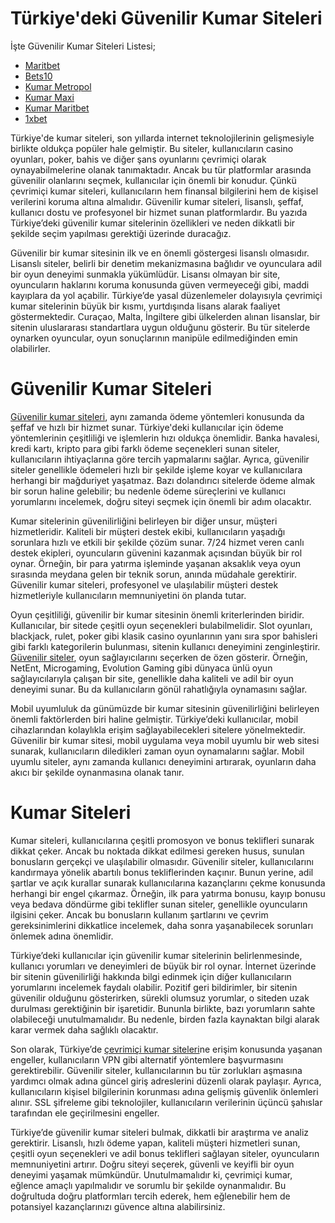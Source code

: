 # Türkiye'deki Güvenilir Kumar Siteleri

İşte Güvenilir Kumar Siteleri Listesi;
- [Maritbet](https://cutt.ly/GeNJQfVP)
- [Bets10](https://cutt.ly/GeNJQfVP)
- [Kumar Metropol](https://cutt.ly/GeNJQfVP)
- [Kumar Maxi](https://cutt.ly/GeNJQfVP)
- [Kumar Maritbet](https://cutt.ly/GeNJQfVP)
- [1xbet](https://cutt.ly/GeNJQfVP)

Türkiye'de kumar siteleri, son yıllarda internet teknolojilerinin gelişmesiyle birlikte oldukça popüler hale gelmiştir. Bu siteler, kullanıcıların casino oyunları, poker, bahis ve diğer şans oyunlarını çevrimiçi olarak oynayabilmelerine olanak tanımaktadır. Ancak bu tür platformlar arasında güvenilir olanlarını seçmek, kullanıcılar için önemli bir konudur. Çünkü çevrimiçi kumar siteleri, kullanıcıların hem finansal bilgilerini hem de kişisel verilerini koruma altına almalıdır. Güvenilir kumar siteleri, lisanslı, şeffaf, kullanıcı dostu ve profesyonel bir hizmet sunan platformlardır. Bu yazıda Türkiye’deki güvenilir kumar sitelerinin özellikleri ve neden dikkatli bir şekilde seçim yapılması gerektiği üzerinde duracağız.

Güvenilir bir kumar sitesinin ilk ve en önemli göstergesi lisanslı olmasıdır. Lisanslı siteler, belirli bir denetim mekanizmasına bağlıdır ve oyunculara adil bir oyun deneyimi sunmakla yükümlüdür. Lisansı olmayan bir site, oyuncuların haklarını koruma konusunda güven vermeyeceği gibi, maddi kayıplara da yol açabilir. Türkiye’de yasal düzenlemeler dolayısıyla çevrimiçi kumar sitelerinin büyük bir kısmı, yurtdışında lisans alarak faaliyet göstermektedir. Curaçao, Malta, İngiltere gibi ülkelerden alınan lisanslar, bir sitenin uluslararası standartlara uygun olduğunu gösterir. Bu tür sitelerde oynarken oyuncular, oyun sonuçlarının manipüle edilmediğinden emin olabilirler.

# Güvenilir Kumar Siteleri

[Güvenilir kumar siteleri](https://github.com/hdpro003/T-rkiye-deki-Guvenilir-Kumar-Siteleri-TOP-10), aynı zamanda ödeme yöntemleri konusunda da şeffaf ve hızlı bir hizmet sunar. Türkiye'deki kullanıcılar için ödeme yöntemlerinin çeşitliliği ve işlemlerin hızı oldukça önemlidir. Banka havalesi, kredi kartı, kripto para gibi farklı ödeme seçenekleri sunan siteler, kullanıcıların ihtiyaçlarına göre tercih yapmalarını sağlar. Ayrıca, güvenilir siteler genellikle ödemeleri hızlı bir şekilde işleme koyar ve kullanıcılara herhangi bir mağduriyet yaşatmaz. Bazı dolandırıcı sitelerde ödeme almak bir sorun haline gelebilir; bu nedenle ödeme süreçlerini ve kullanıcı yorumlarını incelemek, doğru siteyi seçmek için önemli bir adım olacaktır.

Kumar sitelerinin güvenilirliğini belirleyen bir diğer unsur, müşteri hizmetleridir. Kaliteli bir müşteri destek ekibi, kullanıcıların yaşadığı sorunlara hızlı ve etkili bir şekilde çözüm sunar. 7/24 hizmet veren canlı destek ekipleri, oyuncuların güvenini kazanmak açısından büyük bir rol oynar. Örneğin, bir para yatırma işleminde yaşanan aksaklık veya oyun sırasında meydana gelen bir teknik sorun, anında müdahale gerektirir. Güvenilir kumar siteleri, profesyonel ve ulaşılabilir müşteri destek hizmetleriyle kullanıcıların memnuniyetini ön planda tutar.

Oyun çeşitliliği, güvenilir bir kumar sitesinin önemli kriterlerinden biridir. Kullanıcılar, bir sitede çeşitli oyun seçenekleri bulabilmelidir. Slot oyunları, blackjack, rulet, poker gibi klasik casino oyunlarının yanı sıra spor bahisleri gibi farklı kategorilerin bulunması, sitenin kullanıcı deneyimini zenginleştirir. [Güvenilir siteler](https://github.com/hdpro003/T-rkiye-deki-Guvenilir-Kumar-Siteleri-TOP-10), oyun sağlayıcılarını seçerken de özen gösterir. Örneğin, NetEnt, Microgaming, Evolution Gaming gibi dünyaca ünlü oyun sağlayıcılarıyla çalışan bir site, genellikle daha kaliteli ve adil bir oyun deneyimi sunar. Bu da kullanıcıların gönül rahatlığıyla oynamasını sağlar.

Mobil uyumluluk da günümüzde bir kumar sitesinin güvenilirliğini belirleyen önemli faktörlerden biri haline gelmiştir. Türkiye’deki kullanıcılar, mobil cihazlarından kolaylıkla erişim sağlayabilecekleri sitelere yönelmektedir. Güvenilir bir kumar sitesi, mobil uygulama veya mobil uyumlu bir web sitesi sunarak, kullanıcıların diledikleri zaman oyun oynamalarını sağlar. Mobil uyumlu siteler, aynı zamanda kullanıcı deneyimini artırarak, oyunların daha akıcı bir şekilde oynanmasına olanak tanır.

# Kumar Siteleri

Kumar siteleri, kullanıcılarına çeşitli promosyon ve bonus teklifleri sunarak dikkat çeker. Ancak bu noktada dikkat edilmesi gereken husus, sunulan bonusların gerçekçi ve ulaşılabilir olmasıdır. Güvenilir siteler, kullanıcılarını kandırmaya yönelik abartılı bonus tekliflerinden kaçınır. Bunun yerine, adil şartlar ve açık kurallar sunarak kullanıcılarına kazançlarını çekme konusunda herhangi bir engel çıkarmaz. Örneğin, ilk para yatırma bonusu, kayıp bonusu veya bedava döndürme gibi teklifler sunan siteler, genellikle oyuncuların ilgisini çeker. Ancak bu bonusların kullanım şartlarını ve çevrim gereksinimlerini dikkatlice incelemek, daha sonra yaşanabilecek sorunları önlemek adına önemlidir.

Türkiye’deki kullanıcılar için güvenilir kumar sitelerinin belirlenmesinde, kullanıcı yorumları ve deneyimleri de büyük bir rol oynar. İnternet üzerinde bir sitenin güvenilirliği hakkında bilgi edinmek için diğer kullanıcıların yorumlarını incelemek faydalı olabilir. Pozitif geri bildirimler, bir sitenin güvenilir olduğunu gösterirken, sürekli olumsuz yorumlar, o siteden uzak durulması gerektiğinin bir işaretidir. Bununla birlikte, bazı yorumların sahte olabileceği unutulmamalıdır. Bu nedenle, birden fazla kaynaktan bilgi alarak karar vermek daha sağlıklı olacaktır.

Son olarak, Türkiye’de [çevrimiçi kumar siteleri](https://github.com/hdpro003/T-rkiye-deki-Guvenilir-Kumar-Siteleri-TOP-10)ne erişim konusunda yaşanan engeller, kullanıcıların VPN gibi alternatif yöntemlere başvurmasını gerektirebilir. Güvenilir siteler, kullanıcılarının bu tür zorlukları aşmasına yardımcı olmak adına güncel giriş adreslerini düzenli olarak paylaşır. Ayrıca, kullanıcıların kişisel bilgilerinin korunması adına gelişmiş güvenlik önlemleri alınır. SSL şifreleme gibi teknolojiler, kullanıcıların verilerinin üçüncü şahıslar tarafından ele geçirilmesini engeller.

Türkiye’de güvenilir kumar siteleri bulmak, dikkatli bir araştırma ve analiz gerektirir. Lisanslı, hızlı ödeme yapan, kaliteli müşteri hizmetleri sunan, çeşitli oyun seçenekleri ve adil bonus teklifleri sağlayan siteler, oyuncuların memnuniyetini artırır. Doğru siteyi seçerek, güvenli ve keyifli bir oyun deneyimi yaşamak mümkündür. Unutulmamalıdır ki, çevrimiçi kumar, eğlence amaçlı yapılmalıdır ve sorumlu bir şekilde oynanmalıdır. Bu doğrultuda doğru platformları tercih ederek, hem eğlenebilir hem de potansiyel kazançlarınızı güvence altına alabilirsiniz.
